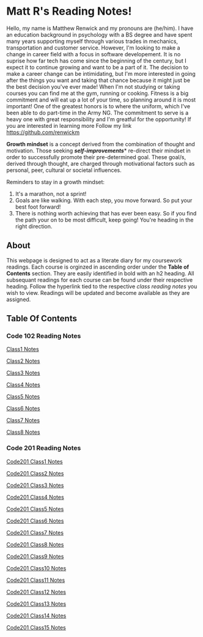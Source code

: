 # Matt R's Reading Notes!

Hello, my name is Matthew Renwick and my pronouns are (he/him). I have an education background in psychology with a BS degree and have spent many years supporting myself through various trades in mechanics, transportation and customer service. However, I'm looking to make a change in career field with a focus in software developement. It is no suprise how far tech has come since the beginning of the century, but I expect it to continue growing and want to be a part of it. The decision to make a career change can be intimidating, but I'm more interested in going after the things you want and taking that chance because it might just be the best decision you've ever made! When I'm not studying or taking courses you can find me at the gym, running or cooking. Fitness is a big commitment and will eat up a lot of your time, so planning around it is most important! One of the greatest honors is to where the uniform, which I've been able to do part-time in the Army NG. The commitment to serve is a heavy one with great responsibility and I'm greatful for the opportunity! If you are interested in learning more Follow my link <https://github.com/renwickm>

**Growth mindset** is a concept derived from the combination of thought and motivation. Those seeking ***self-improvements**** re-direct their mindset in order to successfully promote their pre-determined goal. These goal/s, derived through thought, are charged through motivational factors such as personal, peer, cultural or societal influences. 

Reminders to stay in a growth mindset:

1. It's a marathon, not a sprint!
2. Goals are like walking. With each step, you move forward. So put your best foot forward!
3. There is nothing worth achieving that has ever been easy. So if you find the path your on to be most difficult, keep going! You're heading in the right direction.

## About

This webpage is designed to act as a literate diary for my coursework readings. Each course is orginzed in ascending order under the **Table of Contents** section. They are easily identified in bold with an h2 heading. All subsequant readings for each course can be found under their respective heading. Follow the hyperlink tied to the respective *class reading notes* you wish to view. Readings will be updated and become available as they are assigned.  

## Table Of Contents

### Code 102 Reading Notes

[Class1 Notes](/class1_102.md)

[Class2 Notes](/class2_102.md)

[Class3 Notes](/class3_102.md)

[Class4 Notes](/class4_102.md)

[Class5 Notes](/class5_102.md)

[Class6 Notes](/class6_102.md)

[Class7 Notes](/class7_102.md)

[Class8 Notes](/class8_102.md)

### Code 201 Reading Notes

[Code201 Class1 Notes](/class-01.md)

[Code201 Class2 Notes](/class-02.md)

[Code201 Class3 Notes](/class-03.md)

[Code201 Class4 Notes](/class-04.md)

[Code201 Class5 Notes](/class-05.md)

[Code201 Class6 Notes](#fragment)

[Code201 Class7 Notes](#fragment)

[Code201 Class8 Notes](#fragment)

[Code201 Class9 Notes](#fragment)

[Code201 Class10 Notes](#fragment)

[Code201 Class11 Notes](#fragment)

[Code201 Class12 Notes](#fragment)

[Code201 Class13 Notes](#fragment)

[Code201 Class14 Notes](#fragment)

[Code201 Class15 Notes](#fragment)